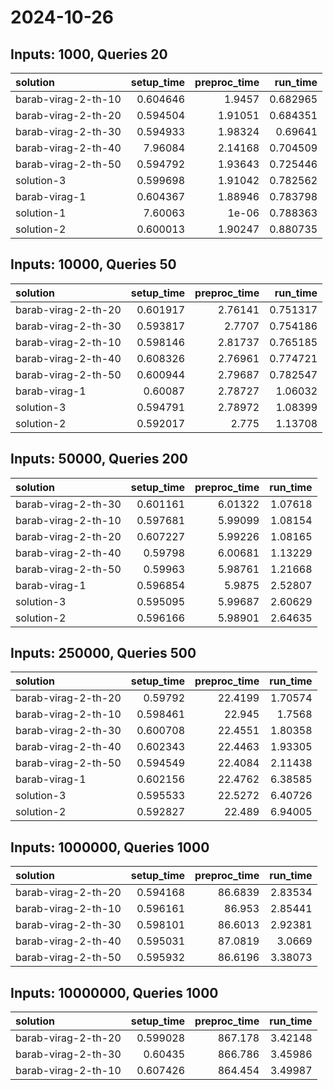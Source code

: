 # 2024-10-26

## Inputs: 1000, Queries 20

| solution            |   setup_time |   preproc_time |   run_time |
|:--------------------|-------------:|---------------:|-----------:|
| barab-virag-2-th-10 |     0.604646 |        1.9457  |   0.682965 |
| barab-virag-2-th-20 |     0.594504 |        1.91051 |   0.684351 |
| barab-virag-2-th-30 |     0.594933 |        1.98324 |   0.69641  |
| barab-virag-2-th-40 |     7.96084  |        2.14168 |   0.704509 |
| barab-virag-2-th-50 |     0.594792 |        1.93643 |   0.725446 |
| solution-3          |     0.599698 |        1.91042 |   0.782562 |
| barab-virag-1       |     0.604367 |        1.88946 |   0.783798 |
| solution-1          |     7.60063  |        1e-06   |   0.788363 |
| solution-2          |     0.600013 |        1.90247 |   0.880735 |

## Inputs: 10000, Queries 50

| solution            |   setup_time |   preproc_time |   run_time |
|:--------------------|-------------:|---------------:|-----------:|
| barab-virag-2-th-20 |     0.601917 |        2.76141 |   0.751317 |
| barab-virag-2-th-30 |     0.593817 |        2.7707  |   0.754186 |
| barab-virag-2-th-10 |     0.598146 |        2.81737 |   0.765185 |
| barab-virag-2-th-40 |     0.608326 |        2.76961 |   0.774721 |
| barab-virag-2-th-50 |     0.600944 |        2.79687 |   0.782547 |
| barab-virag-1       |     0.60087  |        2.78727 |   1.06032  |
| solution-3          |     0.594791 |        2.78972 |   1.08399  |
| solution-2          |     0.592017 |        2.775   |   1.13708  |

## Inputs: 50000, Queries 200

| solution            |   setup_time |   preproc_time |   run_time |
|:--------------------|-------------:|---------------:|-----------:|
| barab-virag-2-th-30 |     0.601161 |        6.01322 |    1.07618 |
| barab-virag-2-th-10 |     0.597681 |        5.99099 |    1.08154 |
| barab-virag-2-th-20 |     0.607227 |        5.99226 |    1.08165 |
| barab-virag-2-th-40 |     0.59798  |        6.00681 |    1.13229 |
| barab-virag-2-th-50 |     0.59963  |        5.98761 |    1.21668 |
| barab-virag-1       |     0.596854 |        5.9875  |    2.52807 |
| solution-3          |     0.595095 |        5.99687 |    2.60629 |
| solution-2          |     0.596166 |        5.98901 |    2.64635 |

## Inputs: 250000, Queries 500

| solution            |   setup_time |   preproc_time |   run_time |
|:--------------------|-------------:|---------------:|-----------:|
| barab-virag-2-th-20 |     0.59792  |        22.4199 |    1.70574 |
| barab-virag-2-th-10 |     0.598461 |        22.945  |    1.7568  |
| barab-virag-2-th-30 |     0.600708 |        22.4551 |    1.80358 |
| barab-virag-2-th-40 |     0.602343 |        22.4463 |    1.93305 |
| barab-virag-2-th-50 |     0.594549 |        22.4084 |    2.11438 |
| barab-virag-1       |     0.602156 |        22.4762 |    6.38585 |
| solution-3          |     0.595533 |        22.5272 |    6.40726 |
| solution-2          |     0.592827 |        22.489  |    6.94005 |

## Inputs: 1000000, Queries 1000

| solution            |   setup_time |   preproc_time |   run_time |
|:--------------------|-------------:|---------------:|-----------:|
| barab-virag-2-th-20 |     0.594168 |        86.6839 |    2.83534 |
| barab-virag-2-th-10 |     0.596161 |        86.953  |    2.85441 |
| barab-virag-2-th-30 |     0.598101 |        86.6013 |    2.92381 |
| barab-virag-2-th-40 |     0.595031 |        87.0819 |    3.0669  |
| barab-virag-2-th-50 |     0.595932 |        86.6196 |    3.38073 |

## Inputs: 10000000, Queries 1000

| solution            |   setup_time |   preproc_time |   run_time |
|:--------------------|-------------:|---------------:|-----------:|
| barab-virag-2-th-20 |     0.599028 |        867.178 |    3.42148 |
| barab-virag-2-th-30 |     0.60435  |        866.786 |    3.45986 |
| barab-virag-2-th-10 |     0.607426 |        864.454 |    3.49987 |